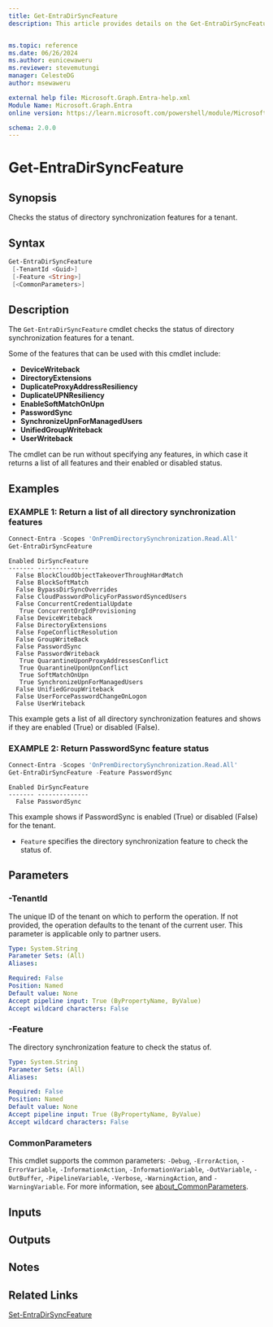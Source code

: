 ```yaml
---
title: Get-EntraDirSyncFeature
description: This article provides details on the Get-EntraDirSyncFeature command.


ms.topic: reference
ms.date: 06/26/2024
ms.author: eunicewaweru
ms.reviewer: stevemutungi
manager: CelesteDG
author: msewaweru

external help file: Microsoft.Graph.Entra-help.xml
Module Name: Microsoft.Graph.Entra
online version: https://learn.microsoft.com/powershell/module/Microsoft.Graph.Entra/Get-EntraDirSyncFeature

schema: 2.0.0
---
```


# Get-EntraDirSyncFeature

## Synopsis

Checks the status of directory synchronization features for a tenant.

## Syntax

```powershell
Get-EntraDirSyncFeature 
 [-TenantId <Guid>] 
 [-Feature <String>] 
 [<CommonParameters>]
```

## Description

The `Get-EntraDirSyncFeature` cmdlet checks the status of directory synchronization features for a tenant.

Some of the features that can be used with this cmdlet include:

- **DeviceWriteback**
- **DirectoryExtensions**
- **DuplicateProxyAddressResiliency**
- **DuplicateUPNResiliency**
- **EnableSoftMatchOnUpn**
- **PasswordSync**
- **SynchronizeUpnForManagedUsers**
- **UnifiedGroupWriteback**
- **UserWriteback**

The cmdlet can be run without specifying any features, in which case it returns a list of all features and their enabled or disabled status.

## Examples

### EXAMPLE 1: Return a list of all directory synchronization features

```powershell
Connect-Entra -Scopes 'OnPremDirectorySynchronization.Read.All'
Get-EntraDirSyncFeature
```

```Output
Enabled DirSyncFeature
------- --------------
  False BlockCloudObjectTakeoverThroughHardMatch
  False BlockSoftMatch
  False BypassDirSyncOverrides
  False CloudPasswordPolicyForPasswordSyncedUsers
  False ConcurrentCredentialUpdate
   True ConcurrentOrgIdProvisioning
  False DeviceWriteback
  False DirectoryExtensions
  False FopeConflictResolution
  False GroupWriteBack
  False PasswordSync
  False PasswordWriteback
   True QuarantineUponProxyAddressesConflict
   True QuarantineUponUpnConflict
   True SoftMatchOnUpn
   True SynchronizeUpnForManagedUsers
  False UnifiedGroupWriteback
  False UserForcePasswordChangeOnLogon
  False UserWriteback
```

This example gets a list of all directory synchronization features and shows if they are enabled (True) or disabled (False).

### EXAMPLE 2: Return PasswordSync feature status

```powershell
Connect-Entra -Scopes 'OnPremDirectorySynchronization.Read.All'
Get-EntraDirSyncFeature -Feature PasswordSync
```

```Output
Enabled DirSyncFeature
------- --------------
  False PasswordSync
```

This example shows if PasswordSync is enabled (True) or disabled (False) for the tenant.

- `Feature` specifies the directory synchronization feature to check the status of.

## Parameters

### -TenantId

The unique ID of the tenant on which to perform the operation. If not provided, the operation defaults to the tenant of the current user. This parameter is applicable only to partner users.

```yaml
Type: System.String
Parameter Sets: (All)
Aliases:

Required: False
Position: Named
Default value: None
Accept pipeline input: True (ByPropertyName, ByValue)
Accept wildcard characters: False
```

### -Feature

The directory synchronization feature to check the status of.

```yaml
Type: System.String
Parameter Sets: (All)
Aliases:

Required: False
Position: Named
Default value: None
Accept pipeline input: True (ByPropertyName, ByValue)
Accept wildcard characters: False
```

### CommonParameters

This cmdlet supports the common parameters: `-Debug`, `-ErrorAction`, `-ErrorVariable`, `-InformationAction`, `-InformationVariable`, `-OutVariable`, `-OutBuffer`, `-PipelineVariable`, `-Verbose`, `-WarningAction`, and `-WarningVariable`. For more information, see [about_CommonParameters](https://go.microsoft.com/fwlink/?LinkID=113216).

## Inputs

## Outputs

## Notes

## Related Links

[Set-EntraDirSyncFeature](Set-EntraDirSyncFeature.md)

